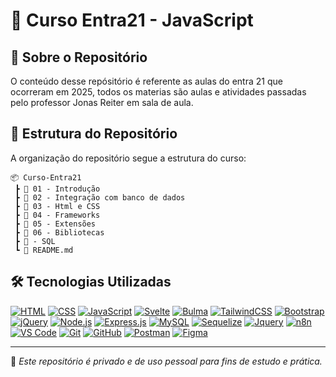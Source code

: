 # 📌 Curso Entra21 - JavaScript

## 📖 Sobre o Repositório

O conteúdo desse repósitório é referente as aulas do entra 21 que ocorreram em 2025, todos os materias são aulas e atividades passadas pelo professor Jonas Reiter em sala de aula.

## 📂 Estrutura do Repositório

A organização do repositório segue a estrutura do curso:

```text
📦 Curso-Entra21
 ┣ 📂 01 - Introdução
 ┣ 📂 02 - Integração com banco de dados
 ┣ 📂 03 - Html e CSS
 ┣ 📂 04 - Frameworks
 ┣ 📂 05 - Extensões
 ┣ 📂 06 - Bibliotecas
 ┣ 📂 - SQL
 ┗ 📜 README.md
```

## 🛠️ Tecnologias Utilizadas

[![HTML](https://img.shields.io/badge/HTML5-E34F26?style=for-the-badge&logo=html5&logoColor=white)](https://developer.mozilla.org/docs/Web/HTML)
[![CSS](https://img.shields.io/badge/CSS3-1572B6?style=for-the-badge&logo=css3&logoColor=white)](https://developer.mozilla.org/docs/Web/CSS)
[![JavaScript](https://img.shields.io/badge/JavaScript-F7DF1E?style=for-the-badge&logo=javascript&logoColor=black)](https://developer.mozilla.org/docs/Web/JavaScript)
[![Svelte](https://img.shields.io/badge/Svelte-FF3E00?style=for-the-badge&logo=svelte&logoColor=white)](https://svelte.dev/)
[![Bulma](https://img.shields.io/badge/Bulma-00D1B2?style=for-the-badge&logo=bulma&logoColor=white)](https://bulma.io/)
[![TailwindCSS](https://img.shields.io/badge/Tailwind_CSS-06B6D4?style=for-the-badge&logo=tailwind-css&logoColor=white)](https://tailwindcss.com/)
[![Bootstrap](https://img.shields.io/badge/Bootstrap-7952B3?style=for-the-badge&logo=bootstrap&logoColor=white)](https://getbootstrap.com/)
[![jQuery](https://img.shields.io/badge/jQuery-0769AD?style=for-the-badge&logo=jquery&logoColor=white)](https://jquery.com/)
[![Node.js](https://img.shields.io/badge/Node.js-339933?style=for-the-badge&logo=nodedotjs&logoColor=white)](https://nodejs.org/)
[![Express.js](https://img.shields.io/badge/Express.js-000000?style=for-the-badge&logo=express&logoColor=white)](https://expressjs.com/)
[![MySQL](https://img.shields.io/badge/MySQL-4479A1?style=for-the-badge&logo=mysql&logoColor=white)](https://www.mysql.com/)
[![Sequelize](https://img.shields.io/badge/Sequelize-52B0E7?style=for-the-badge&logo=Sequelize&logoColor=white)](https://sequelize.org/)
[![Jquery](https://img.shields.io/badge/jQuery-0769AD.svg?style=for-the-badge&logo=jQuery&logoColor=white)](https://jquery.com/)
[![n8n](https://img.shields.io/badge/n8n-EA4B71.svg?style=for-the-badge&logo=n8n&logoColor=white)](https://n8n.io/)
[![VS Code](https://img.shields.io/badge/VS%20Code-007ACC?style=for-the-badge&logo=visual-studio-code&logoColor=white)](https://code.visualstudio.com/)
[![Git](https://img.shields.io/badge/Git-F05032?style=for-the-badge&logo=git&logoColor=white)](https://git-scm.com/)
[![GitHub](https://img.shields.io/badge/GitHub-181717?style=for-the-badge&logo=github&logoColor=white)](https://github.com/)
[![Postman](https://img.shields.io/badge/Postman-FF6C37?style=for-the-badge&logo=postman&logoColor=white)](https://www.postman.com/)
[![Figma](https://img.shields.io/badge/Figma-F24E1E?style=for-the-badge&logo=figma&logoColor=white)](https://www.figma.com/)

---

📌 _Este repositório é privado e de uso pessoal para fins de estudo e prática._
